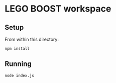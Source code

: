 # LEGO BOOST workspace

## Setup

From within this directory:

```
npm install
```

## Running

```
node index.js
```
